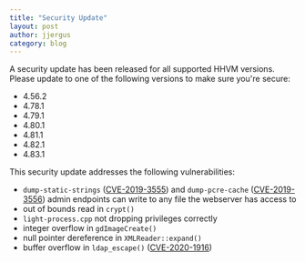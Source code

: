```yaml
---
title: "Security Update"
layout: post
author: jjergus
category: blog
---
```


A security update has been released for all supported HHVM versions. Please
update to one of the following versions to make sure you're secure:

- 4.56.2
- 4.78.1
- 4.79.1
- 4.80.1
- 4.81.1
- 4.82.1
- 4.83.1

This security update addresses the following vulnerabilities:

- `dump-static-strings`
  ([CVE-2019-3555](https://cve.mitre.org/cgi-bin/cvename.cgi?name=CVE-2019-3555))
  and `dump-pcre-cache`
  ([CVE-2019-3556](https://cve.mitre.org/cgi-bin/cvename.cgi?name=CVE-2019-3556))
  admin endpoints can write to any file the webserver has access to
- out of bounds read in `crypt()`
- `light-process.cpp` not dropping privileges correctly
- integer overflow in `gdImageCreate()`
- null pointer dereference in `XMLReader::expand()`
- buffer overflow in `ldap_escape()`
  ([CVE-2020-1916](https://cve.mitre.org/cgi-bin/cvename.cgi?name=CVE-2020-1916))
